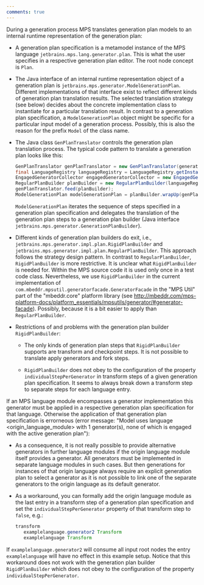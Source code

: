 ```yaml
---
comments: true
---
```


During a generation process MPS translates generation plan models to an internal runtime representation of the generation plan:

- A generation plan specification is a metamodel instance of the MPS language `jetbrains.mps.lang.generator.plan`.
  This is what the user specifies in a respective generation plan editor.
  The root node concept is `Plan`.

- The Java interface of an internal runtime representation object of a generation plan is `jetbrains.mps.generator.ModelGenerationPlan`.
  Different implementations of that interface exist to reflect different kinds of generation plan translation results. The selected translation strategy (see below) decides about the concrete implementation class to instantiate for a particular translation result.
  In contrast to a generation plan specification, a `ModelGenerationPlan` object might be specific for a particular input model of a generation process. Possibly, this is also the reason for the prefix `Model` of the class name.

- The Java class `GenPlanTranslator` controls the generation plan translation process.
  The typical code pattern to translate a generation plan looks like this:
    ```java
    GenPlanTranslator genPlanTranslator = new GenPlanTranslator(generationPlanSpecification);
    final LanguageRegistry languageRegistry = LanguageRegistry.getInstance(generationInputModel.getRepository());
    EngagedGeneratorCollector engagedGeneratorCollector = new EngagedGeneratorCollector(languageRegistry, generationInputModel);
    RegularPlanBuilder planBuilder = new RegularPlanBuilder(languageRegistry, engagedGeneratorCollector.getGenerators());
    genPlanTranslator.feed(planBuilder);
    ModelGenerationPlan modelGenerationPlan = planBuilder.wrapUp(genPlanTranslator.getPlanIdentity());
    ```
  `ModelGenerationPlan` iterates the sequence of steps specified in a generation plan specification and delegates the translation of the generation plan steps to a generation plan builder (Java interface `jetbrains.mps.generator.GenerationPlanBuilder`).

- Different kinds of generation plan builders do exit, i.e., `jetbrains.mps.generator.impl.plan.RigidPlanBuilder` and `jetbrains.mps.generator.impl.plan.RegularPlanBuilder`. This approach follows the strategy design pattern.
  In contrast to `RegularPlanBuilder`, `RigidPlanBuilder` is more restrictive.
  It is unclear what `RigidPlanBuilder` is needed for. Within the MPS source code it is used only once in a test code class.
  Nevertheless, we use `RigidPlanBuilder` in the current implementation of `com.mbeddr.mpsutil.generatorfacade.GeneratorFacade` in the "MPS Util" part of the "mbeddr.core" platform library (see http://mbeddr.com/mps-platform-docs/platform_essentials/mpsutils/generator/#generator-facade). Possibly, because it is a bit easier to apply than `RegularPlanBuilder`.

- Restrictions of and problems with the generation plan builder `RigidPlanBuilder`:

    - The only kinds of generation plan steps that `RigidPlanBuilder` supports are transform and checkpoint steps. It is not possible to translate apply generators and fork steps.

    - `RigidPlanBuilder` does not obey to the configuration of the property `individualStepPerGenerator` in transform steps of a given generation plan specification. It seems to always break down a transform step to separate steps for each language entry.

If an MPS language module encompasses a generator implementation this generator must be applied in a respective generation plan specification for that language. Otherwise the application of that generation plan specification is errorneous (error message: "Model uses language <origin_language_module\> with 1 generator(s), none of which is engaged with the active generation plan"):

- As a consequence, it is not really possible to provide alternative generators in further language modules if the origin language module itself provides a generator. All generators must be implemented in separate language modules in such cases. But then generations for instances of that origin language always require an explicit generation plan to select a generator as it is not possible to link one of the separate generators to the origin language as its default generator.

- As a workaround, you can formally add the origin language module as the last entry in a transform step of a generation plan specification and set the `individualStepPerGenerator` property of that transform step to `false`, e.g.:
    ```java
    transform                                                                   
       examplelanguage.generator2 Transform
       examplelanguage Transform           
    ```
If `examplelanguage.generator2` will consume all input root nodes the entry `examplelanguage` will have no effect in this example setup.
Notice that this workaround does not work with the generation plan builder `RigidPlanBuilder` which does not obey to the configuration of the property `individualStepPerGenerator`.
